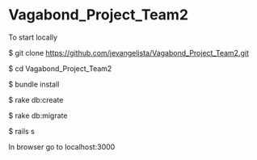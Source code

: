 # Vagabond_Project_Team2

To start locally


$ git clone https://github.com/jevangelista/Vagabond_Project_Team2.git

$ cd Vagabond_Project_Team2

$ bundle install

$ rake db:create

$ rake db:migrate

$ rails s


In browser go to localhost:3000